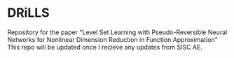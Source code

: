 # DRiLLS
Repository for the paper "Level Set Learning with Pseudo-Reversible Neural Networks for Nonlinear Dimension Reduction in Function Approximation"\
This repo will be updated once I recieve any updates from SISC AE.
